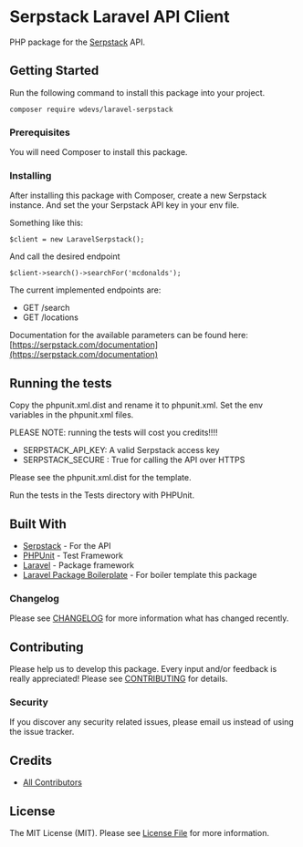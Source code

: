 # Serpstack Laravel API Client

PHP package for the [Serpstack](https://serpstack.com/documentation) API.

## Getting Started

Run the following command to install this package into your project.

```
composer require wdevs/laravel-serpstack
```

### Prerequisites

You will need Composer to install this package.

### Installing

After installing this package with Composer, create a new Serpstack instance. And set the your Serpstack API key in your env file. 

Something like this:

```
$client = new LaravelSerpstack();
```

And call the desired endpoint

```
$client->search()->searchFor('mcdonalds');
```

The current implemented endpoints are: 

* GET   /search
* GET   /locations

Documentation for the available parameters can be found here: [https://serpstack.com/documentation](https://serpstack.com/documentation)

## Running the tests

Copy the phpunit.xml.dist and rename it to phpunit.xml. Set the env variables in the phpunit.xml files.

PLEASE NOTE: running the tests will cost you credits!!!!

* SERPSTACK_API_KEY:  A valid Serpstack access key
* SERPSTACK_SECURE :  True for calling the API over HTTPS

Please see the phpunit.xml.dist for the template.

Run the tests in the Tests directory with PHPUnit.


## Built With

* [Serpstack](https://serpstack.com) - For the API
* [PHPUnit](https://github.com/sebastianbergmann/phpunit/) - Test Framework
* [Laravel](https://github.com/laravel/framework) - Package framework
* [Laravel Package Boilerplate](https://laravelpackageboilerplate.com) - For boiler template this package

### Changelog

Please see [CHANGELOG](CHANGELOG.md) for more information what has changed recently.

## Contributing

Please help us to develop this package. Every input and/or feedback is really appreciated! Please see [CONTRIBUTING](CONTRIBUTING.md) for details.

### Security

If you discover any security related issues, please email us instead of using the issue tracker.

## Credits

- [All Contributors](../../contributors)

## License

The MIT License (MIT). Please see [License File](LICENSE.md) for more information.
